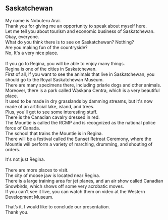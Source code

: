 ## Saskatchewan

My name is Nobuteru Arai.<br>
Thank you for giving me an opportunity to speak about myself here.<br>
Let me tell you about tourism and economic business of Saskatchewan.<br>
Okay, everyone. <br>
What do you think there is to see on Saskatchewan? Nothing? <br>
Are you making fun of the countryside? <br>
No, It's a very nice place.<br>
<br>
If you go to Regina, you will be able to enjoy many things.<Br>
Regina is one of the cities in Saskatchewan.<br>
First of all, if you want to see the animals that live in Saskatchewan, you should go to the Royal Saskatchewan Museum.<br>
There are many specimens there, including priarie dogs and other animals.<br>
Moreover, there is a park called Waskana Centra, which is a very beautiful place.<br>
It used to be made in dry grasslands by damming streams, but it's now made of an artificial lake, island, and trees.<br>
Plus, you'll get to see some interesting stuff. <br>
There is the Canadian cavalry dressed in red. <br>
The Mountie is called the RCMP and is recognized as the national police force of Canada.<br>
The school that trains the Mountie is in Regina.<br>
There will be a festival called the Sunset Retreat Ceremony, where the Mountie will perform a variety of marching, drumming, and shouting of orders.<br>
  
It's not just Regina.<br>  
There are more places to visit.<br>
The city of moose jaw is located near Regina.<br>
There is a large training area for jet planes, and an air show called Canadian Snowbirds, which shows off some very acrobatic moves.<br>
If you can't see it live, you can watch them on video at the Western Development Museum.<br>

That’s it. 
I would like to conclude our presentation.  
Thank you.  
  

  
